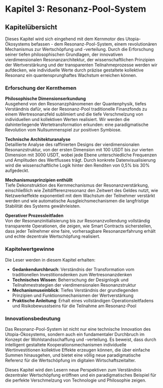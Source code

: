 # Kapitel 3: Resonanz-Pool-System

## Kapitelübersicht

Dieses Kapitel wird sich eingehend mit dem Kernmotor des Utopia-Ökosystems befassen - dem Resonanz-Pool-System, einem revolutionären Mechanismus zur Wertschöpfung und -verteilung. Durch die Erforschung seiner tiefen philosophischen Grundlagen, der innovativen vierdimensionalen Resonanzarchitektur, der wissenschaftlichen Prinzipien der Wertverstärkung und der transparenten Teilnahmeprozesse werden wir aufdecken, wie individuelle Werte durch präzise gestaltete kollektive Resonanz ein quantensprunghaftes Wachstum erreichen können.

### Erforschung der Kernthemen

**Philosophische Dimensionserkundung**  
Ausgehend von den Resonanzphänomenen der Quantenphysik, tiefes Verständnis dafür, wie der Resonanz-Pool traditionelle Finanzfonds zu einem Wertresonanzfeld sublimiert und die tiefe Verschmelzung von individuellen und kollektiven Werten realisiert. Wir werden die dahinterliegende Wertetransformation erkunden: eine paradigmatische Revolution vom Nullsummenspiel zur positiven Symbiose.

**Technische Architekturanalyse**  
Detaillierte Analyse des raffinierten Designs der vierdimensionalen Resonanzstruktur, von der ersten Dimension mit 100 USDT bis zur vierten Dimension mit 3000 USDT, wobei jede Ebene unterschiedliche Frequenzen und Amplituden des Wertflusses trägt. Durch konkrete Datenvisualisierung wird die wissenschaftliche Logik hinter den Renditen von 0,5% bis 30% aufgedeckt.

**Mechanismusprinzipien enthüllt**  
Tiefe Dekonstruktion des Kernmechanismus der Resonanzverstärkung, einschließlich wie Zeitdifferenzresonanz den Zeitwert des Geldes nutzt, wie Netzwerkeffekte exponentiell mit dem Wachstum der Teilnehmer verstärkt werden und wie automatische Ausgleichsmechanismen die langfristige Stabilität des Systems gewährleisten.

**Operativer Prozessleitfaden**  
Von der Resonanzinitialisierung bis zur Resonanzvollendung vollständig transparente Operationen, die zeigen, wie Smart Contracts sicherstellen, dass jeder Teilnehmer eine faire, vorhersagbare Resonanzerfahrung erhält und echte dezentrale Wertschöpfung realisiert.

### Kapitelwertgewinne

Die Leser werden in diesem Kapitel erhalten:

* **Gedankendurchbruch**: Verständnis der Transformation vom traditionellen Investitionsdenken zum Wertresonanzdenken
* **Technisches Wissen**: Beherrschung der Designlogik und Teilnahmestrategien der vierdimensionalen Resonanzstruktur
* **Mechanismuseinblick**: Tiefes Verständnis der grundlegenden Prinzipien und Funktionsmechanismen der Wertverstärkung
* **Praktische Anleitung**: Erhalt eines vollständigen Operationsleitfadens und Risikobewusstseins für die Teilnahme am Resonanz-Pool

### Innovationsbedeutung

Das Resonanz-Pool-System ist nicht nur eine technische Innovation des Utopia-Ökosystems, sondern auch ein fundamentaler Durchbruch im Konzept der Wohlstandsschaffung und -verteilung. Es beweist, dass durch intelligent gestaltete Kooperationsmechanismen individuelle Wertinvestitionen kollektive Effekte erzeugen können, die über einfache Summen hinausgehen, und bietet eine völlig neue paradigmatische Referenz für die Wertschöpfung im digitalen Wirtschaftszeitalter.

Dieses Kapitel wird den Lesern neue Perspektiven zum Verständnis dezentraler Wertschöpfung eröffnen und ein paradigmatisches Beispiel für die perfekte Verschmelzung von Technologie und Philosophie zeigen.